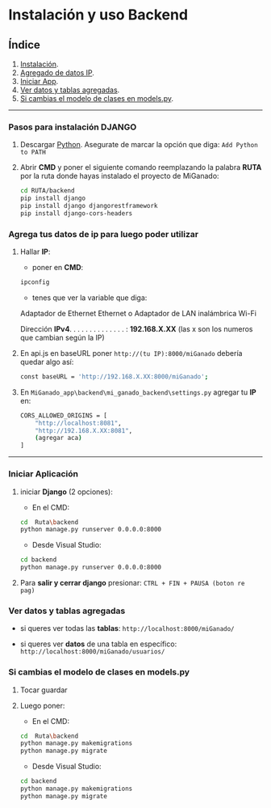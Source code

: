 # Instalación y uso Backend 

## Índice
1. [Instalación](https://github.com/homerig/MiGanado_app/edit/main/README.md#pasos-para-instalaci%C3%B3n-django).
2. [Agregado de datos IP](https://github.com/homerig/MiGanado_app/edit/main/README.md#pasos-para-instalaci%C3%B3n-django).
3. [Iniciar App](https://github.com/homerig/MiGanado_app/edit/main/README.md#iniciar-aplicaci%C3%B3n).
4. [Ver datos y tablas agregadas](https://github.com/homerig/MiGanado_app/edit/main/README.md#ver-datos-y-tablas-agregadas).
5. [Si cambias el modelo de clases en models.py](https://github.com/homerig/MiGanado_app/edit/main/README.md#si-cambias-el-modelo-de-clases-en-modelspy).
   
___________________________________________________________________________________________
### Pasos para instalación DJANGO
1. Descargar [Python](https://www.python.org/). Asegurate de marcar la opción que diga: `Add Python to PATH`
2. Abrir **CMD** y poner el siguiente comando reemplazando la palabra **RUTA** por la ruta donde hayas instalado el proyecto de MiGanado:
   
   ```bash
   cd RUTA/backend
   pip install django
   pip install django djangorestframework
   pip install django-cors-headers
    ```
### Agrega tus datos de ip para luego poder utilizar
1. Hallar **IP**:
   - poner en **CMD**:
    ```bash
    ipconfig
     ```
   - tenes que ver la variable que diga:
     
   Adaptador de Ethernet Ethernet o Adaptador de LAN inalámbrica Wi-Fi

   Dirección **IPv4**. . . . . . . . . . . . . . : **192.168.X.XX** (las x son los numeros que cambian según la IP)
3. En api.js en baseURL poner `http://(tu IP):8000/miGanado`
   debería quedar algo así:
   
   ```bash
   const baseURL = 'http://192.168.X.XX:8000/miGanado';
   ```
4. En `MiGanado_app\backend\mi_ganado_backend\settings.py` agregar tu **IP** en:
   ```bash
   CORS_ALLOWED_ORIGINS = [
       "http://localhost:8081",
       "http://192.168.X.XX:8081", 
       (agregar aca) 
   ]
    ```
___________________________________________________________________________________________
### Iniciar Aplicación
1. iniciar **Django** (2 opciones):
   - En el CMD:

    ```bash
   cd  Ruta\backend
   python manage.py runserver 0.0.0.0:8000
   ```
   - Desde Visual Studio:

    ```bash
   cd backend
   python manage.py runserver 0.0.0.0:8000
   ``` 
3. Para **salir y cerrar django** presionar: `CTRL + FIN + PAUSA (boton re pag)`

### Ver datos y tablas agregadas
- si queres ver todas las **tablas**: `http://localhost:8000/miGanado/`

- si queres ver **datos** de una tabla en específico: `http://localhost:8000/miGanado/usuarios/`

###  Si cambias el modelo de clases en models.py
1. Tocar guardar
2. Luego poner:
   
   - En el CMD:

    ```bash
   cd  Ruta\backend
   python manage.py makemigrations
   python manage.py migrate
   ```
   - Desde Visual Studio:

    ```bash
   cd backend
   python manage.py makemigrations
   python manage.py migrate
   ``` 
